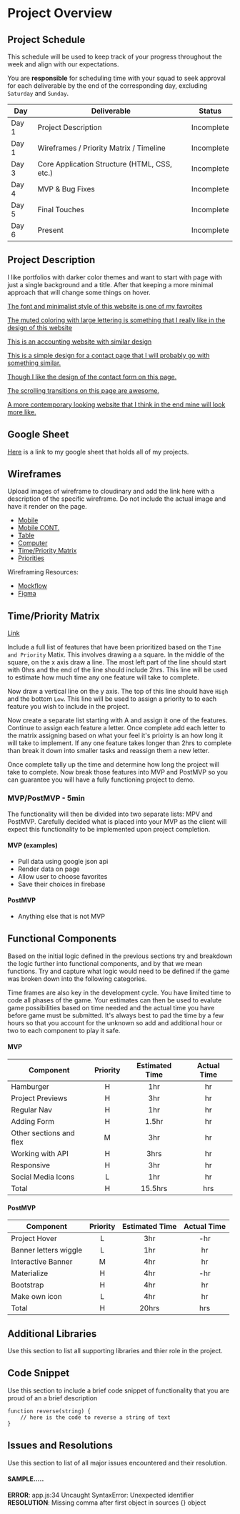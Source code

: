 # Project Overview

## Project Schedule

This schedule will be used to keep track of your progress throughout the week and align with our expectations.

You are **responsible** for scheduling time with your squad to seek approval for each deliverable by the end of the corresponding day, excluding `Saturday` and `Sunday`.

| Day   | Deliverable                                  | Status     |
| ----- | -------------------------------------------- | ---------- |
| Day 1 | Project Description                          | Incomplete |
| Day 1 | Wireframes / Priority Matrix / Timeline      | Incomplete |
| Day 3 | Core Application Structure (HTML, CSS, etc.) | Incomplete |
| Day 4 | MVP & Bug Fixes                              | Incomplete |
| Day 5 | Final Touches                                | Incomplete |
| Day 6 | Present                                      | Incomplete |

## Project Description

<!-- Use this section to describe your final project and perhaps any links to relevant sites that help convey the concept and\or functionality. -->

I like portfolios with darker color themes and want to start with page with just a single background and a title. After that keeping a more minimal approach that will change some things on hover.


[The font and minimalist style of this website is one of my favroites](https://www.marvinschwaibold.com/)

[The muted coloring with large lettering is something that I really like in the design of this website](https://wakawaka.world/)

[This is an accounting website with similar design](https://sealco.ca/)

[This is a simple design for a contact page that I will probably go with something similar.](https://dev.zeroqode.com/contact)

[Though I like the design of the contact form on this page.](https://focuslabllc.com/contact)


[The scrolling transitions on this page are awesome.](https://www.northand.ca/)

[A more contemporary looking website that I think in the end mine will look more like.](https://www.turtleinc.com/about/peter-komierowski)

## Google Sheet

<!-- Include link to your google sheet here. Here is the sample [Joe had used in class](https://docs.google.com/spreadsheets/d/15PmioBi2dQEkewpqI7MDkDpvcVF0Trw8vmarAQbwoHk/edit#gid=0) -->

[Here](https://docs.google.com/spreadsheets/d/1fwom458n4HiXVLeAwUxy5FJQU75m7EE_lQ9ovRO_ql4/edit#gid=0) is a link to my google sheet that holds all of my projects.

## Wireframes

Upload images of wireframe to cloudinary and add the link here with a description of the specific wireframe. Do not include the actual image and have it render on the page.

<!-- - [Mobile](https://i.imgur.com/P3iBEZf.jpg)
- [Desktop](https://i.imgur.com/xpOWo0E.jpg) -->

- [Mobile](https://imgur.com/r9j8Rky)
- [Mobile CONT.](https://imgur.com/9muRtTV)
- [Table](https://imgur.com/uGzI6To)
- [Computer](https://imgur.com/93HnAZe)
- [Time/Priority Matrix](https://imgur.com/3rNJCJ4)
- [Priorities](https://imgur.com/1jbGBbA)


Wireframing Resources:

- [Mockflow](https://mockflow.com/app/#Wireframe)
- [Figma](https://www.figma.com/)

## Time/Priority Matrix

[Link](https://res.cloudinary.com/jkeohan/image/upload/a_270/v1591621734/project1_matrix_ocy5gc_h1kg0m.jpg)

Include a full list of features that have been prioritized based on the `Time and Priority` Matix. This involves drawing a a square. In the middle of the square, on the x axis draw a line. The most left part of the line should start with 0hrs and the end of the line should include 2hrs. This line will be used to estimate how much time any one feature will take to complete.

Now draw a vertical line on the y axis. The top of this line should have `High` and the bottom `Low`. This line will be used to assign a priority to to each feature you wish to include in the project.

Now create a separate list starting with A and assign it one of the features. Continue to assign each feature a letter. Once complete add each letter to the matrix assigning based on what your feel it's prioirty is an how long it will take to implement. If any one feature takes longer than 2hrs to complete than break it down into smaller tasks and reassign them a new letter.

Once complete tally up the time and determine how long the project will take to complete. Now break those features into MVP and PostMVP so you can guarantee you will have a fully functioning project to demo.

### MVP/PostMVP - 5min

The functionality will then be divided into two separate lists: MPV and PostMVP. Carefully decided what is placed into your MVP as the client will expect this functionality to be implemented upon project completion.

#### MVP (examples)

- Pull data using google json api
- Render data on page
- Allow user to choose favorites
- Save their choices in firebase

#### PostMVP

- Anything else that is not MVP

## Functional Components

Based on the initial logic defined in the previous sections try and breakdown the logic further into functional components, and by that we mean functions. Try and capture what logic would need to be defined if the game was broken down into the following categories.

Time frames are also key in the development cycle. You have limited time to code all phases of the game. Your estimates can then be used to evalute game possibilities based on time needed and the actual time you have before game must be submitted. It's always best to pad the time by a few hours so that you account for the unknown so add and additional hour or two to each component to play it safe.

#### MVP

| Component               | Priority | Estimated Time | Actual Time |
| ----------------------- | :------: | :------------: | :---------: |
| Hamburger               |    H     |      1hr       |     hr      |
| Project Previews        |    H     |      3hr       |     hr      |
| Regular Nav             |    H     |      1hr       |     hr      |
| Adding Form             |    H     |     1.5hr      |     hr      |
| Other sections and flex |    M     |      3hr       |     hr      |
| Working with API        |    H     |      3hrs      |     hr      |
| Responsive              |    H     |      3hr       |     hr      | hr |
| Social Media Icons      |    L     |      1hr       |     hr      |
| Total                   |    H     |    15.5hrs     |     hrs     |

#### PostMVP

| Component             | Priority | Estimated Time | Actual Time |
| --------------------- | :------: | :------------: | :---------: |
| Project Hover         |    L     |      3hr       |     -hr     | hr |
| Banner letters wiggle |    L     |      1hr       |     hr      |
| Interactive Banner    |    M     |      4hr       |     hr      |
| Materialize           |    H     |      4hr       |     -hr     | hr |
| Bootstrap             |    H     |      4hr       |     hr      |
| Make own icon         |    L     |      4hr       |     hr      |
| Total                 |    H     |     20hrs      |     hrs     |

## Additional Libraries

Use this section to list all supporting libraries and thier role in the project.

## Code Snippet

Use this section to include a brief code snippet of functionality that you are proud of an a brief description

```
function reverse(string) {
	// here is the code to reverse a string of text
}
```

## Issues and Resolutions

Use this section to list of all major issues encountered and their resolution.

#### SAMPLE.....

**ERROR**: app.js:34 Uncaught SyntaxError: Unexpected identifier  
**RESOLUTION**: Missing comma after first object in sources {} object
